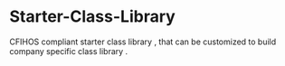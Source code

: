 # Starter-Class-Library
CFIHOS compliant starter class library , that can be customized to build company specific class library .

